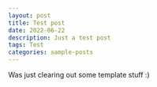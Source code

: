 ```yaml
---
layout: post
title: Test post
date: 2022-06-22
description: Just a test post
tags: Test
categories: sample-posts
---
```

Was just clearing out some template stuff :)